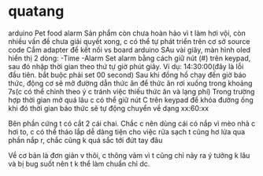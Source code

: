 # quatang
arduino
Pet food alarm
Sản  phẩm còn chưa hoàn hảo vì t làm hơi vội, còn nhiều vấn đề chưa giải quyết xong, c có thể tự phát triển trên cơ sở source code
Cắm adapter để kết nối vs board arduino 
SAu vài giây, màn hình oled hiển thị 2 dòng:
 -Time
 -Alarm
Set alarm bằng cách giữ nút (#) trên keypad, sau đó nhập thời gian theo thứ tự giờ phút giây. Ví dụ: 14:30:00(đây là lỗi đầu tiên. bắt buộc phải set 00 second)
Sau khi đồng hồ chạy đến giờ báo thức, động cơ sẽ mở đường dẫn thức ăn để thức ăn rơi xuống trong khoảng 7s(c có thể chỉnh theo ý c tránh việc thiếu thức ăn và lạng phí)
Trong trường hợp thời gian mở quá lâu c có thể giữ nút C trên keypad để khóa đường ống khi đó thời gian báo thức sẽ tự động chuyển về dạng 
xx:60:xx

Bên phần cứng t có cắt 2 cái chai. Chắc c nên dùng cái có nắp vì mèo nhà c hơi to, c có thể tháo lắp dễ dàng tiện cho việc rửa sạch
t cũng hơ lửa qua phần nắp r, chắc cũng k quá sắc tới đứt tay đâu

Về cơ bản là đơn giản v thôi, c thông vảm vì t cũng chỉ nảy ra ý tưởng k lâu và bị bug suốt nên t k thể làm chuẩn chỉ dc.

